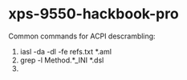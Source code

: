 # xps-9550-hackbook-pro

Common commands for ACPI descrambling:
1. iasl -da -dl -fe refs.txt *.aml
2. grep -l Method.*_INI *.dsl
3. 
